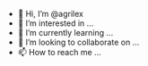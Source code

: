 - 👋 Hi, I’m @agrilex
- 👀 I’m interested in ...
- 🌱 I’m currently learning ...
- 💞️ I’m looking to collaborate on ...
- 📫 How to reach me ...

<!---
agrilex/agrilex is a ✨ special ✨ repository because its `README.md` (this file) appears on your GitHub profile.
You can click the Preview link to take a look at your changes.
--->
